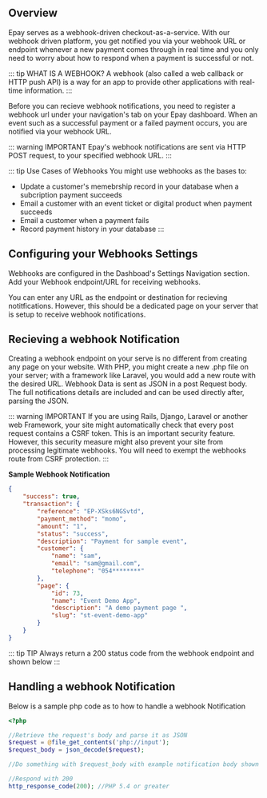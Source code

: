 ## Overview
Epay serves as a webhook-driven checkout-as-a-service. With our webhook driven platform, you get notified you via your webhook URL or endpoint whenever a new payment comes through in real time and you only need to worry about how to respond when a payment is successful or not.
 
::: tip WHAT IS A WEBHOOK?
A webhook (also called a web callback or HTTP push API) is a way for an app to provide other applications with real-time information.
:::

Before you can recieve webhook notifications, you need to register a webhook url under your navigation's tab on your Epay dashboard. When an event such as a successful payment or a failed payment occurs, you are notified via your webhook URL. 

::: warning IMPORTANT
Epay's webhook notifications are sent via HTTP POST request, to your specified webhook URL.
:::

::: tip Use Cases of Webhooks
You might use webhooks as the bases to:
- Update a customer's memebrship record in your database when a subcription payment succeeds
- Email a customer with an event ticket or digital product when payment succeeds
- Email a customer when a payment fails
- Record payment history in your database 
:::

## Configuring your Webhooks Settings
Webhooks are configured in the Dashboad's Settings Navigation section. Add your Webhook endpoint/URL for receiving webhooks.

You can enter any URL as the endpoint or destination for recieving notitfications. However, this should be a dedicated page on your server that is setup to receive webhook notifications.


## Recieving a webhook Notification
Creating a webhook endpoint on your serve is no different from creating any page on your website. With PHP, you might create a new .php file on your server; with a framework like Laravel, you would add a new route with the desired URL. Webhook Data is sent as JSON in a post Request body. The full notifications details are included and can be used directly after, parsing the JSON.

::: warning IMPORTANT
If you are using Rails, Django, Laravel or another web Framework, your site might automatically check that every post request contains a CSRF token. This is an important security feature. However, this security measure might also prevent your site from processing legitimate webhooks. You will need to exempt the webhooks route from CSRF protection.
:::

**Sample Webhook Notification**
```json
{
    "success": true,
    "transaction": {
        "reference": "EP-XSks6NGSvtd",
        "payment_method": "momo",
        "amount": "1",
        "status": "success",
        "description": "Payment for sample event",
        "customer": {
            "name": "sam",
            "email": "sam@gmail.com",
            "telephone": "054********"
        },
        "page": {
            "id": 73,
            "name": "Event Demo App",
            "description": "A demo payment page ",
            "slug": "st-event-demo-app"
        }
    }
}

```
::: tip TIP
Always return a 200 status code from the webhook endpoint and shown below
:::

## Handling a webhook Notification
Below is a sample php code as to how to handle a webhook Notification

```php
<?php

//Retrieve the request's body and parse it as JSON
$request = @file_get_contents('php://input');
$request_body = json_decode($request); 

//Do something with $request_body with example notification body shown above

//Respond with 200
http_response_code(200); //PHP 5.4 or greater
```

